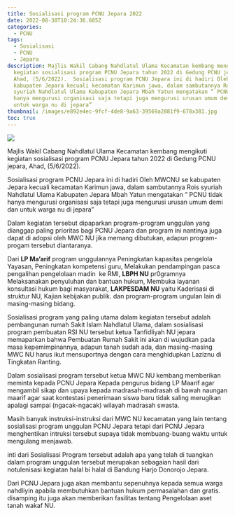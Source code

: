 ```yaml
---
title: Sosialisasi program PCNU Jepara 2022
date: 2022-08-30T10:24:36.685Z
categories:
  - PCNU
tags:
  - Sosialisasi
  - PCNU
  - Jepara
description: Majlis Wakil Cabang Nahdlatul Ulama Kecamatan kembang mengikuti
  kegiatan sosialisasi program PCNU Jepara tahun 2022 di Gedung PCNU jepara,
  Ahad, (5/6/2022).  Sosialisasi program PCNU Jepara ini di hadiri Oleh MWCNU se
  kabupaten Jepara kecuali kecamatan Karimun jawa, dalam sambutannya Rois
  syuriah Nahdlatul Ulama Kabupaten Jepara Mbah Yatun mengatakan ” PCNU tidak
  hanya mengurusi organisasi saja tetapi juga mengurusi urusan umum demi dan
  untuk warga nu di jepara”
thumbnail: /images/e892e4ec-9fcf-4de8-9a63-39569a2881f9-678x381.jpg
toc: true
---
```

<!--StartFragment-->

![](/images/e892e4ec-9fcf-4de8-9a63-39569a2881f9-678x381.jpg)

Majlis Wakil Cabang Nahdlatul Ulama Kecamatan kembang mengikuti kegiatan sosialisasi program PCNU Jepara tahun 2022 di Gedung PCNU jepara, Ahad, (5/6/2022).

Sosialisasi program PCNU Jepara ini di hadiri Oleh MWCNU se kabupaten Jepara kecuali kecamatan Karimun jawa, dalam sambutannya Rois syuriah Nahdlatul Ulama Kabupaten Jepara Mbah Yatun mengatakan ” PCNU tidak hanya mengurusi organisasi saja tetapi juga mengurusi urusan umum demi dan untuk warga nu di jepara”

Dalam kegiatan tersebut dipaparkan program-program unggulan yang dianggap paling prioritas bagi PCNU Jepara dan program ini nantinya juga dapat di adopsi oleh MWC NU jika memang dibutukan, adapun program-progam tersebut diantaranya.

Dari **LP Ma’arif** program unggulannya Peningkatan kapasitas pengelola Yayasan, Peningkatan kompetensi guru, Melakukan pendampingan pasca pengalihan pengelolaan madin  ke RMI, **LBPH NU** pr0gramnya Melaksanakan penyuluhan dan bantuan hukum, Membuka layanan konsultasi hukum bagi masyarakat, **LAKPESDAM NU** yaitu Kaderisasi di struktur NU, Kajian kebijakan publik. dan program-program ungulan lain di masing-masing bidang.

Sosialisasi program yang paling utama dalam kegiatan tersebut adalah pembangunan rumah Sakit Islam Nahdlatul Ulama, dalam sosialisasi program pembuatan RSI NU tersebut ketua Tanfidliyah NU jepara memaparkan bahwa Pembuatan Rumah Sakit ini akan di wujudkan pada masa kepemimpinannya, adapun tanah sudah ada, dan masing-masing MWC NU harus ikut mensuportnya dengan cara menghidupkan Laziznu di Tingkatan Ranting.

Dalam sosialisasi program tersebut ketua MWC NU kembang memberikan meminta kepada PCNU Jepara Kepada pengurus bidang LP Maarif agar mengambil sikap dan upaya kepada madrasah-madrasah di bawah naungan maarif agar saat kontestasi penerimaan siswa baru tidak saling merugikan apalagi sampai (ngacak-ngacak) wilayah madrasah swasta.

Masih banyak instruksi-instruksi dari MWC NU kecamatan yang lain tentang sosialisasi program unggulan PCNU Jepara tetapi dari PCNU Jepara menghentikan intruksi tersebut supaya tidak membuang-buang waktu untuk mengulang menjawab.

inti dari Sosialisasi Program tersebut adalah apa yang telah di tuangkan dalam program unggulan tersebut merupakan sebagaian hasil dari notulenisasi kegiatan halal bi halal di Bandung Harjo Donorojo Jepara.

Dari PCNU Jepara juga akan membantu sepenuhnya kepada semua warga nahdliyin apabila membutuhkan bantuan hukum permasalahan dan gratis. disamping itu juga akan memberikan fasilitas tentang Pengelolaan aset tanah wakaf NU.

<!--EndFragment-->